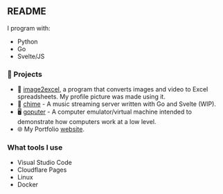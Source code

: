 ## README

I program with:
- Python
- Go
- Svelte/JS

### :construction: Projects

 - :pencil: [image2excel](https://github.com/sccreeper/image2excel), a program that converts images and video to Excel spreadsheets. My profile picture was made using it.
 - :musical_note: [chime](https://github.com/sccreeper/chime) - A music streaming server written with Go and Svelte (WIP).
 - :desktop_computer: [goputer](https://github.com/sccreeper/goputer) - A computer emulator/virtual machine intended to demonstrate how computers work at a low level.
 - :globe_with_meridians: My Portfolio [website](https://www.oscarcp.net/).

 ### What tools I use

 - Visual Studio Code
 - Cloudflare Pages
 - Linux
 - Docker